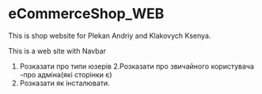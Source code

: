 # eCommerceShop_WEB

This is shop website for Plekan Andriy and Klakovych Ksenya.

This is a web site with Navbar
1. Розказати про типи юзерів 
2.Розказати про звичайного користувача
-про адміна(які сторінки є)
3. Розказати як інсталювати.
